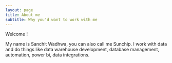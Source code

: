 ```yaml
---
layout: page
title: About me
subtitle: Why you'd want to work with me
---
```


Welcome !

My name is Sanchit Wadhwa, you can also call me Sunchip. I work with data and do things like data warehouse development, database management, automation, power bi, data integrations.



